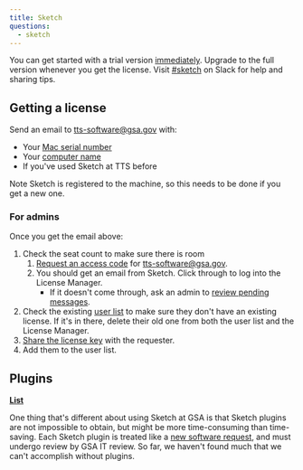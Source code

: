 ```yaml
---
title: Sketch
questions:
  - sketch
---
```


You can get started with a trial version [immediately](https://www.sketch.com/). Upgrade to the full version whenever you get the license. Visit [#sketch](https://gsa-tts.slack.com/messages/sketch) on Slack for help and sharing tips.

## Getting a license

Send an email to [tts-software@gsa.gov](mailto:tts-software@gsa.gov) with:

- Your [Mac serial number](https://support.apple.com/en-us/HT201581)
- Your [computer name](https://support.apple.com/guide/mac-help/find-your-computers-name-and-network-address-mchlp1177/mac)
- If you've used Sketch at TTS before

Note Sketch is registered to the machine, so this needs to be done if you get a new one.

### For admins

Once you get the email above:

1. Check the seat count to make sure there is room
   1. [Request an access code](https://www.sketch.com/license/admin/) for [tts-software@gsa.gov](mailto:tts-software@gsa.gov).
   1. You should get an email from Sketch. Click through to log into the License Manager.
      - If it doesn't come through, ask an admin to [review pending messages](https://groups.google.com/a/gsa.gov/forum/#!pendingmsg/18fsoftware).
1. Check the existing [user list](https://docs.google.com/spreadsheets/d/1SCkLr0GXgoeqmIMPLic8QnX1INkyoP1YCNp17Sarx9s/edit#gid=243236610) to make sure they don't have an existing license. If it's in there, delete their old one from both the user list and the License Manager.
1. [Share the license key](https://docs.google.com/document/d/1Qrn4J7mOcpGv51krZOyxpz93mBDp22hzl2wtVLulhUU/edit) with the requester.
1. Add them to the user list.

## Plugins

[**List**](https://docs.google.com/spreadsheets/d/1NDA19R_j3WpueXNCedY1gAdL-mDhUyL7kWBhpIQrK7g/edit#gid=0)

One thing that's different about using Sketch at GSA is that Sketch plugins are not impossible to obtain, but might be more time-consuming than time-saving. Each Sketch plugin is treated like a [new software request]({{site.baseurl}}/software/), and must undergo review by GSA IT review. So far, we haven't found much that we can't accomplish without plugins.
